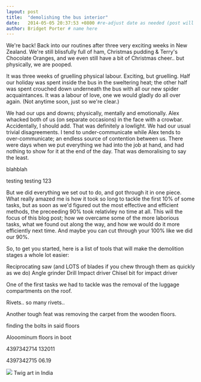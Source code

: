 ```yaml
---
layout: post
title:  "demolishing the bus interior"
date:   2014-05-05 20:37:53 +0800 #re-adjust date as needed (post will not be shown untill that date)
author: Bridget Porter # name here
---
```



We're back! Back into our routines after three very exciting weeks in New Zealand. We're still blissfully full of ham, Christmas pudding & Terry's Chocolate Oranges, and we even still have a bit of Christmas cheer.. but physically, we are pooped.

 It was three weeks of gruelling physical labour. Exciting, but gruelling. Half our holiday was spent inside the bus in the sweltering heat; the other half was spent crouched down underneath the bus with all our new spider acquaintances. It was a labour of love, one we would gladly do all over again. (Not anytime soon, just so we're clear.)
 
 We had our ups and downs; physically, mentally and emotionally. Alex whacked both of us (on separate occasions) in the face with a crowbar. Accidentally, I should add. That was definitely a lowlight. We had our usual trivial disagreements. I tend to under-communicate while Alex tends to over-communicate; an endless source of contention between us. There were days when we put everything we had into the job at hand, and had nothing to show for it at the end of the day. That was demoralising to say the least.

 blahblah
 
testing testing 123

 But we did everything we set out to do, and got through it in one piece. What really amazed me is how it took so long to tackle the first 10% of some tasks, but as soon as we'd figured out the most effective and efficient methods, the preceeding 90% took relativley no time at all. This will the focus of this blog post; how we overcame some of the more laborious tasks, what we found out along the way, and how we would do it more efficiently next time. And maybe you can cut through your 100% like we did our 90%.

 So, to get you started, here is a list of tools that will make the demolition stages a whole lot easier:

 Reciprocating saw (and LOTS of blades if you chew through them as quickly as we do)
 Angle grinder
 Drill
 Impact driver
 Chisel bit for impact driver
 

One of the first tasks we had to tackle was the removal of the luggage compartments on the roof.

Rivets.. so many rivets..

Another tough feat was removing the carpet from the wooden floors.

finding the bolts in said floors

Alooominum floors in boot

4397342714 132011

4397342715 06.19



















<img src="{{site.url}}/images/AandB_stick.JPG"/> 
<a class="image-captions">Twig art in India</a>

